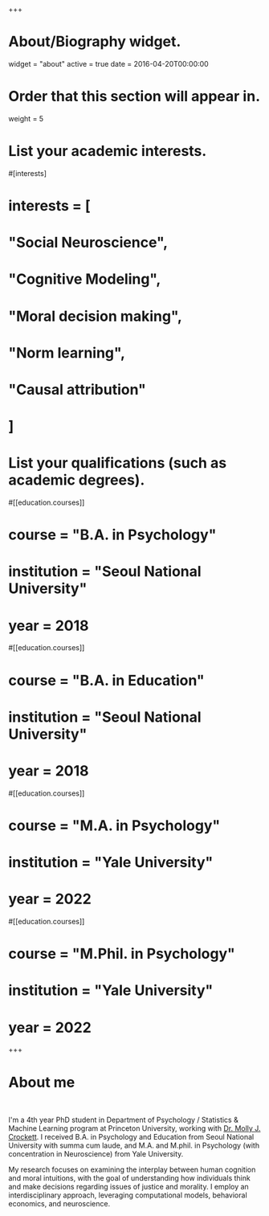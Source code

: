 +++
# About/Biography widget.
widget = "about"
active = true
date = 2016-04-20T00:00:00

# Order that this section will appear in.
weight = 5

# List your academic interests.
#[interests]
#  interests = [
#    "Social Neuroscience",
#    "Cognitive Modeling",
#    "Moral decision making",
#    "Norm learning",
#    "Causal attribution"
#  ]

# List your qualifications (such as academic degrees).
#[[education.courses]]
#  course = "B.A. in Psychology"
#  institution = "Seoul National University"
#  year = 2018

#[[education.courses]]
#  course = "B.A. in Education"
#  institution = "Seoul National University"
#  year = 2018

#[[education.courses]]
#  course = "M.A. in Psychology"
#  institution = "Yale University"
#  year = 2022  

#[[education.courses]]
#  course = "M.Phil. in Psychology"
#  institution = "Yale University"
#  year = 2022  
 
+++

# About me

<br>

I'm a 4th year PhD student in Department of Psychology / Statistics & Machine Learning program at Princeton University, working with [Dr. Molly J. Crockett](http://www.crockettlab.org/). I received B.A. in Psychology and Education from Seoul National University with summa cum laude, and M.A. and M.phil. in Psychology (with concentration in Neuroscience) from Yale University. 

My research focuses on examining the interplay between human cognition and moral intuitions, with the goal of understanding how individuals think and make decisions regarding issues of justice and morality. I employ an interdisciplinary approach, leveraging computational models, behavioral economics, and neuroscience. 